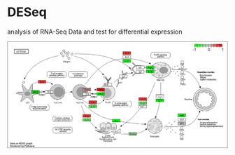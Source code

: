 # DESeq
analysis of RNA-Seq Data and test for differential expression

![alt text](https://github.com/jameshyojaelee/DESeq/blob/main/hsa05310.pathview.png)
